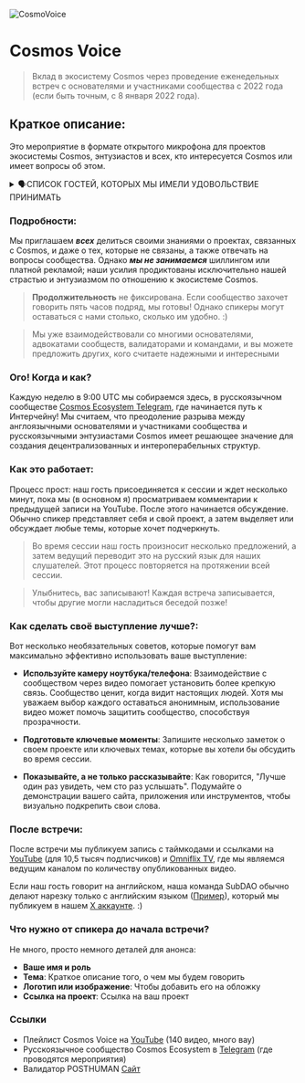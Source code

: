 ![CosmoVoice](https://github.com/user-attachments/assets/9b3a9888-5683-44b7-bf90-cdc5d55b9280)
# Cosmos Voice
> Вклад в экосистему Cosmos через проведение еженедельных встреч с основателями и участниками сообщества с 2022 года (если быть точным, с 8 января 2022 года).

## Краткое описание:
Это мероприятие в формате открытого микрофона для проектов экосистемы Cosmos, энтузиастов и всех, кто интересуется Cosmos или имеет вопросы об этом.

<details>
  <summary>🗣СПИСОК ГОСТЕЙ, КОТОРЫХ МЫ ИМЕЛИ УДОВОЛЬСТВИЕ ПРИНИМАТЬ</summary>

  
Извиняемся, если некоторые ссылки отсутствуют или устарели. Если вы найдете что-то, что нужно обновить, пожалуйста, отправьте PR:) У нас есть небольшая награда за PR с правильными ролями участников Cosmos Voice

### Проекты:

- **Butian Li**, сооснователь - [Blockless](https://blockless.network/)
- **Marina Romanova** - [Kava](https://www.kava.io)
- **Kirill** - [Terra (Luna)](https://www.terra.money)
- **Oleg** - [SifChain](https://sifchain.network/)
- **HUAHUA** - [Woof](https://www.chihuahua.wtf/)
- **Denis, Ivan** - [LikeCoin](https://like.co)
- **Koushik** - [Leap Wallet](https://www.leapwallet.io)
- **Max, Alex** - Aurora Hunters
- **Sepp** - OtherWorld
- **Sergey** - [DVPN](https://www.sentinel.co)
- **Alexander** - [Odin Protocol](https://odinprotocol.io)
- **Scorp** - [Cosmic Cats Bot](https://t.me/cosmos_cats_bot_tln)
- **Kilo** - [Evmos](https://evmos.org)
- **Oleg** - [Nibiru Chain](https://www.nibiru.fi)
- **Naman and Sachin** - представители [Asset Mantle](https://assetmantle.one)
- **Sergey** - Kosmic Academy
- **Ilya (subAtøm | CryptoGopniks), Mikhail** - [CryptoGopniks](https://x.com/stargops_nft), [NFTGang](https://nftgang.net/), [OraiChain](https://www.orai.io)
- **Andrey, Dmitry, Rodrigo** - [AKASH](https://akash.network)
- **Roman, Andrey** - [HoneyWood]()
- **Ivan Lomakin** - [CryptoLodes](https://www.youtube.com/channel/UCfUe4KvXf9a9uhRMGpGkwqQ)
- **Ivan Livinsky** - Teapots in Cosmos
- **Rafael Manvelyan (Tears of Satoshi)** - [VPN SATOSHI](https://vpnsatoshi.com/ru/)
- **Denis PunisheR** - Tears of Satoshi
- **Pavel Shuvalov (TON)** - [Re doubt](https://ton.org)
- **Valery (TON)** - [FollowDragons]()
- **Boris, Sergey** - CryptoChanson
- **Maria** - RU-Ambassador [Sei Network](https://www.seinetwork.io)
- **Dan (Deedle)** - [Sei Network](https://www.seinetwork.io), [Archway](https://archway.io)
- **Ekaterina, Sergey** - Geeks Pics, Loren Ipsum, Metaverse
- **Kirill** - [Stargaze Ark](https://stargaze.zone)
- **Kirill** - Hodla
- **Alexander** - RU-Moderator [Axelar](https://axelar.network)
- **Vali** - [Humans.ai](https://humans.ai)
- **Sistla Abhishek** - [Omniflix](https://omniflix.network)
- **Pavan Tej** - FlixVerse
- **Daniel** - [Regen Network](https://www.regen.network) по теме "Cosmic Horizon"
- **Yuval** - [Lava Network](https://lava.xyz)
- **Pavel** - [Concordium](https://concordium.com)
- **Tyree** - [ORAI](https://www.orai.io)
- **Kram Christoph** - [Nolus](https://nolus.io)
- **Marz** - [Astar Network](https://astar.network)
- **Yuri** - валидатор MMS по теме OKP4
- **Valery, Denis, Sergey** - DAO DES
- **Valery** - [Swisstronik](https://swisstronik.com)
- **Reda (Ki Foundation)** - [Atlas](https://www.kifoundation.io)
- **Sergey** - про приложение Voting Power
- **Andrey (Margin Call)** - [Aura Network](https://aura.network)
- **Long** - [Aura Network](https://aura.network)
- **Mauri** - [Pulsar Finance](https://pulsar.finance)
- **Vincent | Kesha** - [Massa](https://massa.net)
- **Benjamin** - [Star Origins]()
- **Brian** - AEZ Boost Hackathon от [Dora Hacks](https://dorahacks.io)
- **Vladislav** - Ambassadors School
- **Anna** - [Metarchy](https://metarchy.io)
- **Lars** - Kelepar
- **Sergey** - [NYX](https://nyx.foundation)
- **Denis Fadeev** - [ZetaChain](https://zetachain.com)
- **Alexander, Alexander** - [Envelop](https://envelop.is)
- **Pavlov's Bell** - [WYND]()
- **Keyne** - [OTC P2P на Juno](https://cac-group.io/otc)
- **Eric Chen** - [Injective](https://injective.com)
- **RAMBO** - [YouTube канал](https://www.youtube.com/channel/UCeEAgUGMBB0EYKzwX0w9t_g)
- **Vadim Frisson** - по темам [Stashh](https://stashh.io), [Secret](https://scrt.network)
- **Cory Clinton** - [Source Protocol](https://www.sourceprotocol.io/)
- **Alex Zaidelson** - [Secret Labs](https://scrt.network)
- **Mikhail, Azamat** - Starbound
- **Ilya** - [KidsNFT]()
- **Denis Skripnik** - [Blind Programmer](https://t.me/blind_dev)
- **Sergey Lonshakov** - [Robonomics](https://robonomics.network)
- **Vladimir Abovyan** - [Sunscrypt](https://sunscrypt.ru/)
- **Diana** - [SunDAO]()
- **Edem Appaz** - [DeGuard](https://deguard.io)
- **Max** - активный участник Osmosis
- **Narek** - [Sin Garden](https://x.com/SinGardenNFT)
- **DeFi Geek** - [DeFi Geek](https://www.youtube.com/@defigeek)
- **Petr Kalugin** - [Cosmos Nibble](https://x.com/CosmosNibble)
- **Lee** - [CryptoDungeons](https://www.cryptodungeon.org/)
- **Nikita Gryazin** - [MoniTalks](https://monitalks.xyz/en)
- **Vince | Kesha** - [Warden Protocol](https://wardenprotocol.io)
- **Grace Yu** - [AADAO](https://www.atomaccelerator.com/)
- **Arlai** - [Moonkitt](https://moonkitt.com/)
- **Rua** - [Cosmos.wiki](https://cosmos.wiki)
- **Gleb** - [Celestia](https://celestia.org)
- **Greg** - DAODISEO
- **Mars Rover** - [Red Planet RPDAO](https://x.com/rp_dao)
- **Max** - AI Assistant
- **Mitya, сооснователь** - [Drop](https://x.com/dropdotmoney)
- **Ivan Shcherbinin | JusTTeam** - Детальная ситуация с наградами в Evmos за тестнет

### Валидаторы:

- **Anton Pavlutsky, Alexander, Rina, Vlad** - [Citadel One](https://citadel.one)
- **Artyom** - [Everstake](https://everstake.one)
- **Sergey, Azamat** - [Citizen Web3](https://citizenweb3.com)
- **Obi One, CyberObiOne, Alex** - [Bro n Bro](https://bronbro.io)
- **Kirill** - [CosmosDrops](https://cosmosdrops.com)
- **Kurash** - [DoubleTop](https://doubletop.io/)
- **Daniil, Yuri, Vladimir, Valentin** - MMS
- **Valentin** - [Nodejumper](https://nodejumper.io)
- **Sergey Pokrovsky** - [Paranormal Brothers](https://paranormal-brothers.com/)
- **Vladimir** - [Godshunter](https://godshunter.com)
- **Sergey** - [NQ4](https://nq4.com)
- **Crypteloid** - Proposal Bot
- **Alexander Kwaskoff** - Finteh
- **Validator Rostislav** - неофициальный представитель [Carbon Network](https://carbon.network)
- **Sergey** - [Freak12Techno](https://freak12techno.com)
- **Ruslan** - [StakeWolle](https://stakewolle.com)
- **Yuri** - YTWO Fund
- **Validator Sergey** - по теме [Nomic](https://nomic.io)
- **Stigga** - по теме [Gravity Bridge](https://www.gravitybridge.net/)
- **Sergey** - [Quokka Stake](https://quokkastake.io/)
- **Chakir** - [StakeRelax](https://x.com/StakeandRelax)
- **Alexander** - [Newton.zone](https://newton.zone)
- **BROXA**
- **Alex** - Head Ambassador [Web3 PromoTeam](https://x.com/PromoTeamPD)
- **Vadim "CyberG"** - [POSTHUMAN](https://posthuman.digital/)
- **Albert OpenTech** - [POSTHUMAN](https://posthuman.digital/)
- **Nikita Web34ever** - [POSTHUMAN](https://posthuman.digital/)
- **Sergey Orion** - [Ambassadors School](), [Cosmos Chicken Coop](), [Weird Friends](https://x.com/s__orion) - [POSTHUMAN](https://posthuman.digital/)
- **Ekaterina** - [Ambassadors School](), [Cosmos Chicken Coop]() - [POSTHUMAN](https://posthuman.digital/)

</details>

### Подробности:

Мы приглашаем ***всех*** делиться своими знаниями о проектах, связанных с Cosmos, и даже о тех, которые не связаны, а также отвечать на вопросы сообщества. Однако ***мы не занимаемся*** шиллингом или платной рекламой; наши усилия продиктованы исключительно нашей страстью и энтузиазмом по отношению к экосистеме Cosmos.

> **Продолжительность** не фиксирована. Если сообщество захочет говорить пять часов подряд, мы готовы! Однако спикеры могут оставаться с нами столько, сколько им удобно. :)

> Мы уже взаимодействовали со многими основателями, адвокатами сообществ, валидаторами и командами, и вы можете предложить других, кого считаете надежными и интересными

### Ого! Когда и как?

Каждую неделю в 9:00 UTC мы собираемся здесь, в русскоязычном сообществе [Cosmos Ecosystem Telegram](https://t.me/CosmosEcosystem_ru), где начинается путь к Интерчейну! Мы считаем, что преодоление разрыва между англоязычными основателями и участниками сообщества и русскоязычными энтузиастами Cosmos имеет решающее значение для создания децентрализованных и интероперабельных структур.

### Как это работает:

Процесс прост: наш гость присоединяется к сессии и ждет несколько минут, пока мы (в основном я) просматриваем комментарии к предыдущей записи на YouTube. После этого начинается обсуждение. Обычно спикер представляет себя и свой проект, а затем выделяет или обсуждает любые темы, которые хочет подчеркнуть.

> Во время сессии наш гость произносит несколько предложений, а затем ведущий переводит это на русский язык для наших слушателей. Этот процесс повторяется на протяжении всей сессии.

> Улыбнитесь, вас записывают! Каждая встреча записывается, чтобы другие могли насладиться беседой позже!

### Как сделать своё выступление лучше?:

Вот несколько необязательных советов, которые помогут вам максимально эффективно использовать ваше выступление:

- **Используйте камеру ноутбука/телефона**: Взаимодействие с сообществом через видео помогает установить более крепкую связь. Сообщество ценит, когда видит настоящих людей. Хотя мы уважаем выбор каждого оставаться анонимным, использование видео может помочь защитить сообщество, способствуя прозрачности.

- **Подготовьте ключевые моменты**: Запишите несколько заметок о своем проекте или ключевых темах, которые вы хотели бы обсудить во время сессии.

- **Показывайте, а не только рассказывайте**: Как говорится, "Лучше один раз увидеть, чем сто раз услышать". Подумайте о демонстрации вашего сайта, приложения или инструментов, чтобы визуально подкрепить свои слова.

### После встречи:

После встречи мы публикуем запись с таймкодами и ссылками на [YouTube](https://www.youtube.com/channel/UCT8g3Ki-EO0UHhP2DFPXi2A) (для 10,5 тысяч подписчиков) и [Omniflix TV](https://omniflix.tv/cryptobase), где мы являемся ведущим каналом по количеству опубликованных видео.

Если наш гость говорит на английском, наша команда SubDAO обычно делают нарезку только с английским языком ([Пример](https://x.com/POSTHUMAN_DVS/status/1820372697387557008/video/1)), который мы публикуем в нашем [X аккаунте](https://x.com/POSTHUMAN_DVS). :)

### Что нужно от спикера до начала встречи?
Не много, просто немного деталей для анонса:

- **Ваше имя и роль**
- **Тема**: Краткое описание того, о чем мы будем говорить
- **Логотип или изображение**: Чтобы добавить его на обложку
- **Ссылка на проект**: Ссылка на ваш проект

### Ссылки

- Плейлист Cosmos Voice на [YouTube](https://www.youtube.com/playlist?list=PLgQFzABJoJYx-lwnvZwKjDqsDxiccjP-G) (140 видео, много вау)
- Русскоязычное сообщество Cosmos Ecosystem в [Telegram](https://t.me/CosmosEcosystem_ru) (где проводятся мероприятия)
- Валидатор POSTHUMAN [Сайт](https://posthuman.digital/)
